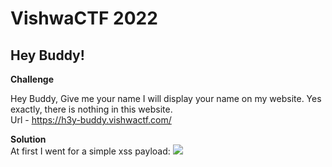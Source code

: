 # VishwaCTF 2022
## Hey Buddy!


**Challenge**

Hey Buddy, Give me your name I will display your name on my website. Yes exactly, there is nothing in this website.  
Url - https://h3y-buddy.vishwactf.com/


**Solution**  
At first I went for a simple xss payload:
![](writeupfiles/xss.jpg)
